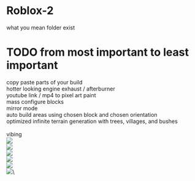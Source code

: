# Roblox-2
what you mean folder exist
# TODO from most important to least important
copy paste parts of your build\
hotter looking engine exhaust / afterburner\
youtube link / mp4 to pixel art paint\
mass configure blocks\
mirror mode\
auto build areas using chosen block and chosen orientation\
optimized infinite terrain generation with trees, villages, and bushes\
\
vibing\
![](https://i.gyazo.com/9338e9fb6a4085972c838adac376b49e.gif)\
![](https://i.gyazo.com/a7177398dca0ba95be3f51343bf01ea4.gif)\
![](https://i.gyazo.com/ba4307962b393973991b30bc1bdf0a83.gif)\
![](https://i.gyazo.com/9e4e7fe00a35bfd368ffae1351e8a9c7.gif)\
![](https://i.gyazo.com/a83217b578434d80eb6f1a82d15d908a.gif)\
![](https://i.gyazo.com/fbb21f1f172908067146f230c8f86208.gif)\

